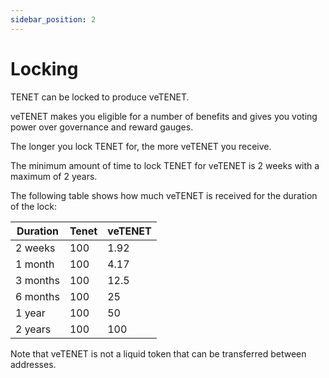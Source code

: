 ```yaml
---
sidebar_position: 2
---
```


# Locking

TENET can be locked to produce veTENET.

veTENET makes you eligible for a number of benefits and gives you voting power over governance and reward gauges.

The longer you lock TENET for, the more veTENET you receive.

The minimum amount of time to lock TENET for veTENET is 2 weeks with a maximum of 2 years.

The following table shows how much veTENET is received for the duration of the lock:

| Duration | Tenet  | veTENET |
| -------- | ------ | ------- |
| 2 weeks  | 100    | 1.92    |
| 1 month  | 100    | 4.17    |
| 3 months | 100    | 12.5    |
| 6 months | 100    | 25      |
| 1 year   | 100    | 50      |
| 2 years  | 100    | 100     |

Note that veTENET is not a liquid token that can be transferred between addresses.
